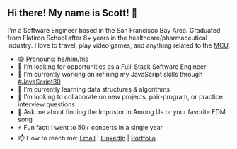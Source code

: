 ## Hi there! My name is Scott! 👋
I'm a Software Engineer based in the San Francisco Bay Area. Graduated from Flatiron School after 8+ years in the healthcare/pharmaceutical industry. I love to travel, play video games, and anything related to the [MCU](https://www.marvel.com/movies).

- 😄 Pronouns: he/him/his
- 🤔 I’m looking for opportunities as a Full-Stack Software Engineer
- 🔭 I’m currently working on refining my JavaScript skills through [#JavaScript30](https://javascript30.com/)
- 🌱 I’m currently learning data structures & algorithms
- 👯 I’m looking to collaborate on new projects, pair-program, or practice interview questions
- 💬 Ask me about finding the Impostor in Among Us or your favorite EDM song
- ⚡ Fun fact: I went to 50+ concerts in a single year
- 📫 How to reach me: [Email](mailto:scottjames.espinosa@gmail.com) | [LinkedIn](https://www.linkedin.com/in/scottespinosa/) | [Portfolio](https://scottespinosa.com)
